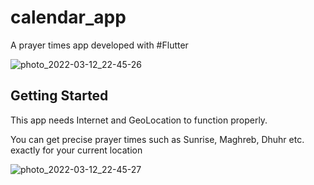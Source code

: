 # calendar_app

A prayer times app developed with #Flutter

![photo_2022-03-12_22-45-26](https://user-images.githubusercontent.com/33801173/178236214-17790ab4-7fb2-4d2a-8c5f-d5a2f991553b.jpg)

## Getting Started

This app needs Internet and GeoLocation to function properly.

You can get precise prayer times such as Sunrise, Maghreb, Dhuhr etc.
exactly for your current location

![photo_2022-03-12_22-45-27](https://user-images.githubusercontent.com/33801173/178236338-72c8de3d-d5b7-48ca-bc78-c31b9da61232.jpg)
